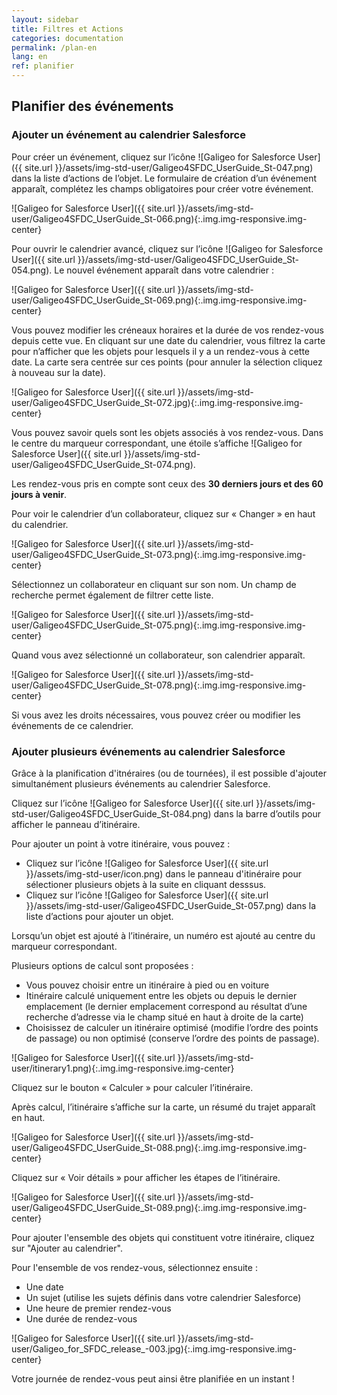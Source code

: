 ```yaml
---
layout: sidebar
title: Filtres et Actions
categories: documentation
permalink: /plan-en
lang: en
ref: planifier
---
```


## Planifier des événements

### Ajouter un événement au calendrier Salesforce

Pour créer un événement, cliquez sur l’icône ![Galigeo for Salesforce User]({{ site.url }}/assets/img-std-user/Galigeo4SFDC_UserGuide_St-047.png) dans la liste d’actions de l’objet. Le formulaire de création d’un événement apparaît, complétez les champs obligatoires pour créer votre événement.

![Galigeo for Salesforce User]({{ site.url }}/assets/img-std-user/Galigeo4SFDC_UserGuide_St-066.png){:.img.img-responsive.img-center}

Pour ouvrir le calendrier avancé, cliquez sur l’icône ![Galigeo for Salesforce User]({{ site.url }}/assets/img-std-user/Galigeo4SFDC_UserGuide_St-054.png). Le nouvel événement apparaît dans votre calendrier :

![Galigeo for Salesforce User]({{ site.url }}/assets/img-std-user/Galigeo4SFDC_UserGuide_St-069.png){:.img.img-responsive.img-center}

Vous pouvez modifier les créneaux horaires et la durée de vos rendez-vous depuis cette vue.
En cliquant sur une date du calendrier, vous filtrez la carte pour n’afficher que les objets pour lesquels il y a un rendez-vous à cette date. La carte sera centrée sur ces points (pour annuler la sélection cliquez à nouveau sur la date).

![Galigeo for Salesforce User]({{ site.url }}/assets/img-std-user/Galigeo4SFDC_UserGuide_St-072.jpg){:.img.img-responsive.img-center}

Vous pouvez savoir quels sont les objets associés à vos rendez-vous. Dans le centre du marqueur correspondant, une étoile s’affiche ![Galigeo for Salesforce User]({{ site.url }}/assets/img-std-user/Galigeo4SFDC_UserGuide_St-074.png).

Les rendez-vous pris en compte sont ceux des **30 derniers jours et des 60 jours à venir**.

Pour voir le calendrier d’un collaborateur, cliquez sur « Changer » en haut du calendrier.

![Galigeo for Salesforce User]({{ site.url }}/assets/img-std-user/Galigeo4SFDC_UserGuide_St-073.png){:.img.img-responsive.img-center}

Sélectionnez un collaborateur en cliquant sur son nom. Un champ de recherche permet également de filtrer cette liste.

![Galigeo for Salesforce User]({{ site.url }}/assets/img-std-user/Galigeo4SFDC_UserGuide_St-075.png){:.img.img-responsive.img-center}

Quand vous avez sélectionné un collaborateur, son calendrier apparaît.

![Galigeo for Salesforce User]({{ site.url }}/assets/img-std-user/Galigeo4SFDC_UserGuide_St-078.png){:.img.img-responsive.img-center}

Si vous avez les droits nécessaires, vous pouvez créer ou modifier les événements de ce calendrier.

### Ajouter plusieurs événements au calendrier Salesforce

Grâce à la planification d'itnéraires (ou de tournées), il est possible d'ajouter simultanément plusieurs événements au calendrier Salesforce.

Cliquez sur l’icône ![Galigeo for Salesforce User]({{ site.url }}/assets/img-std-user/Galigeo4SFDC_UserGuide_St-084.png) dans la barre d’outils pour afficher le panneau d’itinéraire.

Pour ajouter un point à votre itinéraire, vous pouvez :

- Cliquez sur l’icône ![Galigeo for Salesforce User]({{ site.url }}/assets/img-std-user/icon.png) dans le panneau d'itinéraire pour sélectioner plusieurs objets à la suite en cliquant desssus.
- Cliquez sur l’icône ![Galigeo for Salesforce User]({{ site.url }}/assets/img-std-user/Galigeo4SFDC_UserGuide_St-057.png) dans la liste d’actions pour ajouter un objet.

Lorsqu’un objet est ajouté à l’itinéraire, un numéro est ajouté au centre du marqueur correspondant.

Plusieurs options de calcul sont proposées :

- Vous pouvez choisir entre un itinéraire à pied ou en voiture
- Itinéraire calculé uniquement entre les objets ou depuis le dernier emplacement (le dernier emplacement correspond au résultat d’une recherche d’adresse via le champ situé en haut à droite de la carte)
- Choisissez de calculer un itinéraire optimisé (modifie l’ordre des points de passage) ou non optimisé (conserve l’ordre des points de passage).

![Galigeo for Salesforce User]({{ site.url }}/assets/img-std-user/itinerary1.png){:.img.img-responsive.img-center}

Cliquez sur le bouton « Calculer » pour calculer l’itinéraire.

Après calcul, l’itinéraire s’affiche sur la carte, un résumé du trajet apparaît en haut. 

![Galigeo for Salesforce User]({{ site.url }}/assets/img-std-user/Galigeo4SFDC_UserGuide_St-088.png){:.img.img-responsive.img-center}

Cliquez sur « Voir détails » pour afficher les étapes de l’itinéraire.

![Galigeo for Salesforce User]({{ site.url }}/assets/img-std-user/Galigeo4SFDC_UserGuide_St-089.png){:.img.img-responsive.img-center}

Pour ajouter l'ensemble des objets qui constituent votre itinéraire, cliquez sur "Ajouter au calendrier".

Pour l'ensemble de vos rendez-vous, sélectionnez ensuite :

- Une date
- Un sujet (utilise les sujets définis dans votre calendrier Salesforce)
- Une heure de premier rendez-vous
- Une durée de rendez-vous

![Galigeo for Salesforce User]({{ site.url }}/assets/img-std-user/Galigeo_for_SFDC_release_-003.jpg){:.img.img-responsive.img-center}

Votre journée de rendez-vous peut ainsi être planifiée en un instant !






